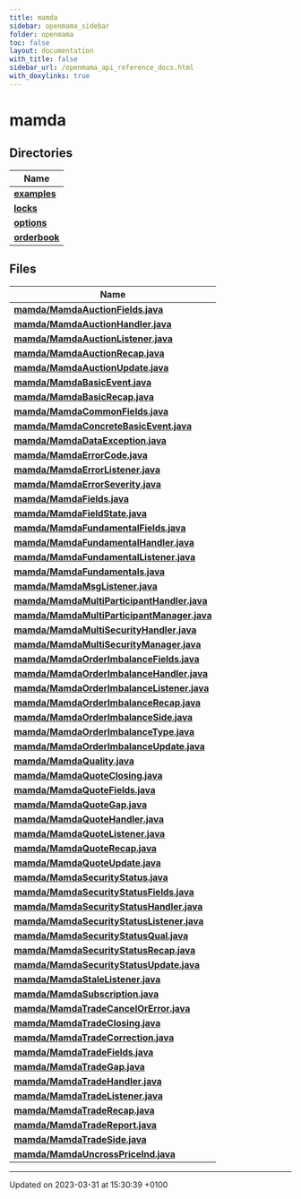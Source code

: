 ```yaml
---
title: mamda
sidebar: openmama_sidebar
folder: openmama
toc: false
layout: documentation
with_title: false
sidebar_url: /openmama_api_reference_docs.html
with_doxylinks: true
---
```


# mamda



## Directories

| Name           |
| -------------- |
| **[examples](dir_d7e7645000dd6883b43c30ad5b800db7.html#dir-examples)**  |
| **[locks](dir_ea29abc3e4ccc98716afe6a7d75b21d5.html#dir-locks)**  |
| **[options](dir_646ddd230067b693d6b668ad8995b3ca.html#dir-options)**  |
| **[orderbook](dir_f8eb1924b717d9a41826de4663c5c605.html#dir-orderbook)**  |

## Files

| Name           |
| -------------- |
| **[mamda/MamdaAuctionFields.java](MamdaAuctionFields_8java.html#file-mamdaauctionfields.java)**  |
| **[mamda/MamdaAuctionHandler.java](MamdaAuctionHandler_8java.html#file-mamdaauctionhandler.java)**  |
| **[mamda/MamdaAuctionListener.java](MamdaAuctionListener_8java.html#file-mamdaauctionlistener.java)**  |
| **[mamda/MamdaAuctionRecap.java](MamdaAuctionRecap_8java.html#file-mamdaauctionrecap.java)**  |
| **[mamda/MamdaAuctionUpdate.java](MamdaAuctionUpdate_8java.html#file-mamdaauctionupdate.java)**  |
| **[mamda/MamdaBasicEvent.java](MamdaBasicEvent_8java.html#file-mamdabasicevent.java)**  |
| **[mamda/MamdaBasicRecap.java](MamdaBasicRecap_8java.html#file-mamdabasicrecap.java)**  |
| **[mamda/MamdaCommonFields.java](MamdaCommonFields_8java.html#file-mamdacommonfields.java)**  |
| **[mamda/MamdaConcreteBasicEvent.java](MamdaConcreteBasicEvent_8java.html#file-mamdaconcretebasicevent.java)**  |
| **[mamda/MamdaDataException.java](MamdaDataException_8java.html#file-mamdadataexception.java)**  |
| **[mamda/MamdaErrorCode.java](MamdaErrorCode_8java.html#file-mamdaerrorcode.java)**  |
| **[mamda/MamdaErrorListener.java](MamdaErrorListener_8java.html#file-mamdaerrorlistener.java)**  |
| **[mamda/MamdaErrorSeverity.java](MamdaErrorSeverity_8java.html#file-mamdaerrorseverity.java)**  |
| **[mamda/MamdaFields.java](MamdaFields_8java.html#file-mamdafields.java)**  |
| **[mamda/MamdaFieldState.java](MamdaFieldState_8java.html#file-mamdafieldstate.java)**  |
| **[mamda/MamdaFundamentalFields.java](MamdaFundamentalFields_8java.html#file-mamdafundamentalfields.java)**  |
| **[mamda/MamdaFundamentalHandler.java](MamdaFundamentalHandler_8java.html#file-mamdafundamentalhandler.java)**  |
| **[mamda/MamdaFundamentalListener.java](MamdaFundamentalListener_8java.html#file-mamdafundamentallistener.java)**  |
| **[mamda/MamdaFundamentals.java](MamdaFundamentals_8java.html#file-mamdafundamentals.java)**  |
| **[mamda/MamdaMsgListener.java](MamdaMsgListener_8java.html#file-mamdamsglistener.java)**  |
| **[mamda/MamdaMultiParticipantHandler.java](MamdaMultiParticipantHandler_8java.html#file-mamdamultiparticipanthandler.java)**  |
| **[mamda/MamdaMultiParticipantManager.java](MamdaMultiParticipantManager_8java.html#file-mamdamultiparticipantmanager.java)**  |
| **[mamda/MamdaMultiSecurityHandler.java](MamdaMultiSecurityHandler_8java.html#file-mamdamultisecurityhandler.java)**  |
| **[mamda/MamdaMultiSecurityManager.java](MamdaMultiSecurityManager_8java.html#file-mamdamultisecuritymanager.java)**  |
| **[mamda/MamdaOrderImbalanceFields.java](MamdaOrderImbalanceFields_8java.html#file-mamdaorderimbalancefields.java)**  |
| **[mamda/MamdaOrderImbalanceHandler.java](MamdaOrderImbalanceHandler_8java.html#file-mamdaorderimbalancehandler.java)**  |
| **[mamda/MamdaOrderImbalanceListener.java](MamdaOrderImbalanceListener_8java.html#file-mamdaorderimbalancelistener.java)**  |
| **[mamda/MamdaOrderImbalanceRecap.java](MamdaOrderImbalanceRecap_8java.html#file-mamdaorderimbalancerecap.java)**  |
| **[mamda/MamdaOrderImbalanceSide.java](MamdaOrderImbalanceSide_8java.html#file-mamdaorderimbalanceside.java)**  |
| **[mamda/MamdaOrderImbalanceType.java](MamdaOrderImbalanceType_8java.html#file-mamdaorderimbalancetype.java)**  |
| **[mamda/MamdaOrderImbalanceUpdate.java](MamdaOrderImbalanceUpdate_8java.html#file-mamdaorderimbalanceupdate.java)**  |
| **[mamda/MamdaQuality.java](MamdaQuality_8java.html#file-mamdaquality.java)**  |
| **[mamda/MamdaQuoteClosing.java](MamdaQuoteClosing_8java.html#file-mamdaquoteclosing.java)**  |
| **[mamda/MamdaQuoteFields.java](MamdaQuoteFields_8java.html#file-mamdaquotefields.java)**  |
| **[mamda/MamdaQuoteGap.java](MamdaQuoteGap_8java.html#file-mamdaquotegap.java)**  |
| **[mamda/MamdaQuoteHandler.java](MamdaQuoteHandler_8java.html#file-mamdaquotehandler.java)**  |
| **[mamda/MamdaQuoteListener.java](MamdaQuoteListener_8java.html#file-mamdaquotelistener.java)**  |
| **[mamda/MamdaQuoteRecap.java](MamdaQuoteRecap_8java.html#file-mamdaquoterecap.java)**  |
| **[mamda/MamdaQuoteUpdate.java](MamdaQuoteUpdate_8java.html#file-mamdaquoteupdate.java)**  |
| **[mamda/MamdaSecurityStatus.java](MamdaSecurityStatus_8java.html#file-mamdasecuritystatus.java)**  |
| **[mamda/MamdaSecurityStatusFields.java](MamdaSecurityStatusFields_8java.html#file-mamdasecuritystatusfields.java)**  |
| **[mamda/MamdaSecurityStatusHandler.java](MamdaSecurityStatusHandler_8java.html#file-mamdasecuritystatushandler.java)**  |
| **[mamda/MamdaSecurityStatusListener.java](MamdaSecurityStatusListener_8java.html#file-mamdasecuritystatuslistener.java)**  |
| **[mamda/MamdaSecurityStatusQual.java](MamdaSecurityStatusQual_8java.html#file-mamdasecuritystatusqual.java)**  |
| **[mamda/MamdaSecurityStatusRecap.java](MamdaSecurityStatusRecap_8java.html#file-mamdasecuritystatusrecap.java)**  |
| **[mamda/MamdaSecurityStatusUpdate.java](MamdaSecurityStatusUpdate_8java.html#file-mamdasecuritystatusupdate.java)**  |
| **[mamda/MamdaStaleListener.java](MamdaStaleListener_8java.html#file-mamdastalelistener.java)**  |
| **[mamda/MamdaSubscription.java](MamdaSubscription_8java.html#file-mamdasubscription.java)**  |
| **[mamda/MamdaTradeCancelOrError.java](MamdaTradeCancelOrError_8java.html#file-mamdatradecancelorerror.java)**  |
| **[mamda/MamdaTradeClosing.java](MamdaTradeClosing_8java.html#file-mamdatradeclosing.java)**  |
| **[mamda/MamdaTradeCorrection.java](MamdaTradeCorrection_8java.html#file-mamdatradecorrection.java)**  |
| **[mamda/MamdaTradeFields.java](MamdaTradeFields_8java.html#file-mamdatradefields.java)**  |
| **[mamda/MamdaTradeGap.java](MamdaTradeGap_8java.html#file-mamdatradegap.java)**  |
| **[mamda/MamdaTradeHandler.java](MamdaTradeHandler_8java.html#file-mamdatradehandler.java)**  |
| **[mamda/MamdaTradeListener.java](MamdaTradeListener_8java.html#file-mamdatradelistener.java)**  |
| **[mamda/MamdaTradeRecap.java](MamdaTradeRecap_8java.html#file-mamdatraderecap.java)**  |
| **[mamda/MamdaTradeReport.java](MamdaTradeReport_8java.html#file-mamdatradereport.java)**  |
| **[mamda/MamdaTradeSide.java](MamdaTradeSide_8java.html#file-mamdatradeside.java)**  |
| **[mamda/MamdaUncrossPriceInd.java](MamdaUncrossPriceInd_8java.html#file-mamdauncrosspriceind.java)**  |






-------------------------------

Updated on 2023-03-31 at 15:30:39 +0100
